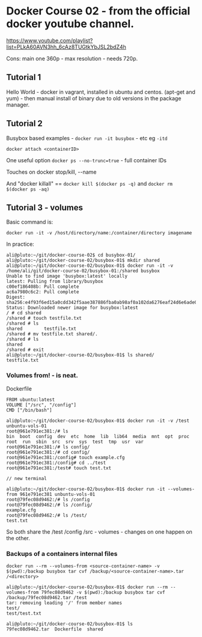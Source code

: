 # Docker Course 02 - from the official docker youtube channel.

https://www.youtube.com/playlist?list=PLkA60AVN3hh_6cAz8TUGtkYbJSL2bdZ4h

Cons: main one 360p - max resolution - needs 720p.

## Tutorial 1

Hello World - docker in vagrant, installed in ubuntu and centos. (apt-get and yum) - then manual install of binary due to old versions in the package manager.

## Tutorial 2

Busybox based examples - `docker run -it busybox` - etc eg `-itd`

`docker attach <containerID>`

One useful option `docker ps --no-trunc=true` - full container IDs

Touches on docker stop/kill, --name

And "docker killall" == `docker kill $(docker ps -q)` and `docker rm $(docker ps -aq)`

## Tutorial 3 - volumes

Basic command is:

`docker run -it -v /host/directory/name:/container/directory imagename`

In practice:

```
ali@pluto:~/git/docker-course-02$ cd busybox-01/
ali@pluto:~/git/docker-course-02/busybox-01$ mkdir shared
ali@pluto:~/git/docker-course-02/busybox-01$ docker run -it -v /home/ali/git/docker-course-02/busybox-01:/shared busybox
Unable to find image 'busybox:latest' locally
latest: Pulling from library/busybox
c00ef186408b: Pull complete 
ac6a7980c6c2: Pull complete 
Digest: sha256:e4f93f6ed15a0cdd342f5aae387886fba0ab98af0a102da6276eaf24d6e6ade0
Status: Downloaded newer image for busybox:latest
/ # cd shared
/shared # touch testfile.txt
/shared # ls
shared        testfile.txt
/shared # mv testfile.txt shared/.
/shared # ls
shared
/shared # exit
ali@pluto:~/git/docker-course-02/busybox-01$ ls shared/
testfile.txt
```

### Volumes from! - is neat.

Dockerfile
```
FROM ubuntu:latest
VOLUME ["/src", "/config"]
CMD ["/bin/bash"]
```

```
ali@pluto:~/git/docker-course-02/busybox-01$ docker run -it -v /test unbuntu-vols-01
root@961e791ec381:/# ls
bin  boot  config  dev  etc  home  lib  lib64  media  mnt  opt  proc  root  run  sbin  src  srv  sys  test  tmp  usr  var
root@961e791ec381:/# ls config/
root@961e791ec381:/# cd config/
root@961e791ec381:/config# touch example.cfg
root@961e791ec381:/config# cd ../test
root@961e791ec381:/test# touch test.txt

// new terminal

ali@pluto:~/git/docker-course-02/busybox-01$ docker run -it --volumes-from 961e791ec381 unbuntu-vols-01 
root@79fec08d9462:/# ls /config
root@79fec08d9462:/# ls /config/
example.cfg
root@79fec08d9462:/# ls /test/
test.txt
```

So both share the /test /config /src - volumes - changes on one happen on the other.


### Backups of a containers internal files

`docker run --rm --volumes-from <source-container-name> -v $(pwd):/backup busybox tar cvf /backup/<source-container-name>.tar /<directory>`

```
ali@pluto:~/git/docker-course-02/busybox-01$ docker run --rm --volumes-from 79fec08d9462 -v $(pwd):/backup busybox tar cvf /backup/79fec08d9462.tar /test
tar: removing leading '/' from member names
test/
test/test.txt

ali@pluto:~/git/docker-course-02/busybox-01$ ls
79fec08d9462.tar  Dockerfile  shared
```







